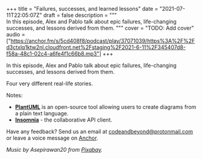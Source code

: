 +++
title = "Failures, successes, and learned lessons"
date = "2021-07-11T22:05:07Z"
draft = false
description = """\
  In this episode, Alex and Pablo talk about epic failures, life-changing \
  successes, and lessons derived from them.
  """
cover = "TODO: Add cover"
audio = ["https://anchor.fm/s/5cd408f8/podcast/play/37071039/https%3A%2F%2Fd3ctxlq1ktw2nl.cloudfront.net%2Fstaging%2F2021-6-11%2F345407d8-f58a-48c1-02c4-a6fe4f1c66b8.mp3"]
+++

In this episode, Alex and Pablo talk about epic failures, life-changing
successes, and lessons derived from them.

<!--more-->

Four very different real-life stories.

Notes:

- [**PlantUML**](https://plantuml.com/) is an open-source tool allowing users
  to create diagrams from a plain text language.
- [**Insomnia**](https://insomnia.rest/products/insomnia) - the collaborative
  API client.

Have any feedback? Send us an email at
[codeandbeyond@protonmail.com](mailto:codeandbeyond@protonmail.com) or leave a
voice message on [Anchor](https://anchor.fm/codeandbeyond).

*Music by Asepirawan20 from [Pixabay](https://pixabay.com/).*
